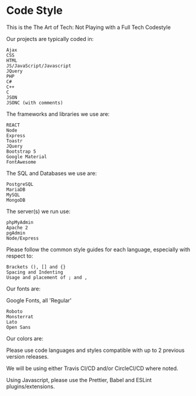 # Code Style

This is the The Art of Tech: Not Playing with a Full Tech Codestyle

Our projects are typically coded in:

    Ajax
    CSS
    HTML
    JS/JavaScript/Javascript
    JQuery
    PHP
    C#
    C++
    C
    JSON
    JSONC (with comments)

The frameworks and libraries we use are:

    REACT
    Node
    Express
    Toastr
    JQuery
    Bootstrap 5
    Google Material
    FontAwesome

The SQL and Databases we use are:

    PostgreSQL
    MariaDB
    MySQL
    MongoDB

The server(s) we run use:

    phpMyAdmin
    Apache 2
    pgAdmin
    Node/Express

Please follow the common style guides for each language, especially with respect to:

    Brackets (), [] and {}
    Spacing and Indenting
    Usage and placement of ; and ,

Our fonts are:

Google Fonts, all 'Regular'

    Roboto
    Monsterrat
    Lato
    Open Sans

Our colors are:

Please use code languages and styles compatible with up to 2 previous version releases.

We will be using either Travis CI/CD and/or CircleCI/CD where noted.

Using Javascript, please use the Prettier, Babel and ESLint plugins/extensions.
